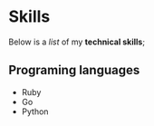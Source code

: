 # Skills

Below is a _list_ of my **technical skills**;

## Programing languages
- Ruby
- Go
- Python
